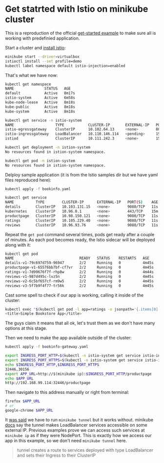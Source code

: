 # Get statrted with Istio on minikube cluster

This is a reproduction of the official [get-started example](https://istio.io/latest/docs/setup/getting-started/) to make sure all is working with predefinied application.

Start a cluster and [install istio](https://istio.io/latest/docs/setup/getting-started/#install):

```bash
minikube start --driver=virtualbox
istioctl install --set profile=demo
kubectl label namespace default istio-injection=enabled
```

That's what we have now:

```bash
kubectl get namespace
NAME              STATUS   AGE
default           Active   8m17s
istio-system      Active   6m58s
kube-node-lease   Active   8m18s
kube-public       Active   8m18s
kube-system       Active   8m18s

kubectl get service -n istio-system
NAME                   TYPE           CLUSTER-IP       EXTERNAL-IP   PORT(S)                                                                      AGE
istio-egressgateway    ClusterIP      10.102.64.13     <none>        80/TCP,443/TCP,15443/TCP                                                     6m32s
istio-ingressgateway   LoadBalancer   10.110.146.114   <pending>     15021:30548/TCP,80:32446/TCP,443:30156/TCP,31400:30030/TCP,15443:32114/TCP   6m32s
istiod                 ClusterIP      10.111.242.3     <none>        15010/TCP,15012/TCP,443/TCP,15014/TCP,853/TCP                                7m10s

kubectl get deployment -n istion-system
No resources found in istion-system namespace.

kubectl get pod -n istion-system
No resources found in istion-system namespace.
```

Delploy sample application (it is from the Istio samples dir but we have yaml files reproduced here):

```bash
kubectl apply -f bookinfo.yaml

kubectl get service
NAME          TYPE        CLUSTER-IP      EXTERNAL-IP   PORT(S)    AGE
details       ClusterIP   10.103.131.15   <none>        9080/TCP   11s
kubernetes    ClusterIP   10.96.0.1       <none>        443/TCP    15m
productpage   ClusterIP   10.98.150.121   <none>        9080/TCP   11s
ratings       ClusterIP   10.105.229.40   <none>        9080/TCP   11s
reviews       ClusterIP   10.96.93.76     <none>        9080/TCP   11s
```

Repeat the `get pod` command several times, pods get ready after a couple of minutes. As each pod becomes ready, the Istio sidecar will be deployed along with it:

```bash
kubectl get pod
NAME                              READY   STATUS    RESTARTS   AGE
details-v1-79c697d759-96947       2/2     Running   0          4m45s
productpage-v1-65576bb7bf-cf7vr   2/2     Running   0          4m45s
ratings-v1-7d99676f7f-rhp8w       2/2     Running   0          4m44s
reviews-v1-987d495c-lvz5n         2/2     Running   0          4m45s
reviews-v2-6c5bf657cf-rm9w5       2/2     Running   0          4m45s
reviews-v3-5f7b9f4f77-tr56k       2/2     Running   0          4m45s
```

Cast some spell to check if our app is working, calling it inside of the cluster:

```bash
kubectl exec "$(kubectl get pod -l app=ratings -o jsonpath='{.items[0].metadata.name}')" -c ratings -- curl -s productpage:9080/productpage | grep -o "<title>.*</title>"
<title>Simple Bookstore App</title>
```

The guys claim it means that all ok, let's trust them as we don't have many options at this stage.

Then we need to make the app available outside of the cluster:

```bash
kubectl apply -f bookinfo-gateway.yaml

export INGRESS_PORT_HTTP=$(kubectl -n istio-system get service istio-ingressgateway -o jsonpath='{.spec.ports[?(@.name=="http2")].nodePort}')
export INGRESS_PORT_HTTPS=$(kubectl -n istio-system get service istio-ingressgateway -o jsonpath='{.spec.ports[?(@.name=="https")].nodePort}')
echo $INGRESS_PORT_HTTP,$INGRESS_PORT_HTTPS
32446,30156
export APP_URL=http://$(minikube ip):$INGRESS_PORT_HTTP/productpage
echo $APP_URL
http://192.168.99.114:32446/productpage
```

Then navigate to this address manually or right from terminal:

```bash
firefox $APP_URL
# or
google-chrome $APP_URL
```

It [was said](https://istio.io/latest/docs/setup/getting-started/#determining-the-ingress-ip-and-ports) we have to run `minikube tunnel` but it works without. minikube [docs](https://minikube.sigs.k8s.io/docs/handbook/accessing/#using-minikube-tunnel) say the tunnel makes LoadBalancer services accessible on some external IP. Previous examples prove we can access such services at `minikube ip` as if they were NodePort. This is exactly how we access our app in this example, so we don't need `minikube tunnel` here.

> tunnel creates a route to services deployed with type LoadBalancer and sets their Ingress to their ClusterIP
